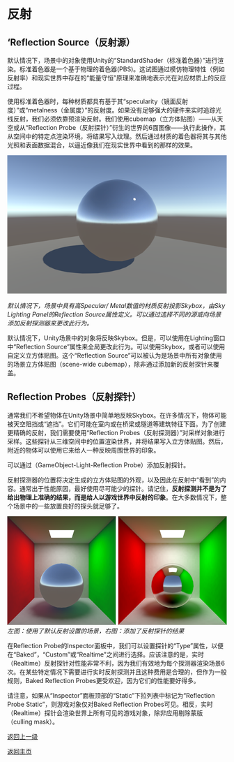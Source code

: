 # 反射
## ‘Reflection Source（反射源）
默认情况下，场景中的对象使用Unity的“StandardShader（标准着色器）”进行渲染。标准着色器是一个基于物理的着色器(PBS)。这试图通过模仿物理特性（例如反射率）和现实世界中存在的“能量守恒”原理来准确地表示光在对应材质上的反应过程。

使用标准着色器时，每种材质都具有基于其“specularity（镜面反射度）”或“metalness（金属度）”的反射度。如果没有足够强大的硬件来实时追踪光线反射，我们必须依靠预渲染反射。我们使用cubemap（立方体贴图）——从天空或从“Reflection Probe（反射探针）”衍生的世界的6面图像——执行此操作，其从空间中的特定点渲染环境，将结果写入纹理。然后通过材质的着色器将其与其他光照和表面数据混合，以逼近像我们在现实世界中看到的那样的效果。

![](/Image/Graphics/Introduction/reflectionsource_0.png)

*默认情况下，场景中具有高Specular/ Metal数值的材质反射投影Skybox，由Sky Lighting Panel的Reflection Source属性定义。可以通过选择不同的源或向场景添加反射探测器来更改此行为。*

默认情况下，Unity场景中的对象将反映Skybox。但是，可以使用在Lighting窗口中“Reflection Source”属性来全局更改此行为。可以使用Skybox，或者可以使用自定义立方体贴图。这个“Reflection Source”可以被认为是场景中所有对象使用的场景立方体贴图（scene-wide cubemap），除非通过添加新的反射探针来覆盖。

## Reflection Probes（反射探针）
通常我们不希望物体在Unity场景中简单地反映Skybox。在许多情况下，物体可能被天空阻挡或“遮挡”。它们可能在室内或在桥梁或隧道等建筑特征下面。为了创建更精确的反射，我们需要使用“Reflection Probes（反射探测器）”对采样对象进行采样。这些探针从三维空间中的位置渲染世界，并将结果写入立方体贴图。然后，附近的物体可以使用它来给人一种反映周围世界的印象。

可以通过（GameObject-Light-Reflection Probe）添加反射探针。

反射探测器的位置将决定生成的立方体贴图的外观，以及因此在反射中“看到”的内容。通常出于性能原因，最好使用尽可能少的探针。请记住，**反射探测并不是为了给出物理上准确的结果，而是给人以游戏世界中反射的印象**。在大多数情况下，整个场景中的一些放置良好的探头就足够了。

![](/Image/Graphics/Introduction/reflectionprobeab_0.png)
*左图：使用了默认反射设置的场景，右图：添加了反射探针的结果*

在Reflection Probe的Inspector面板中，我们可以设置探针的“Type”属性，以便在“Baked”，“Custom”或“Realtime”之间进行选择。应该注意的是，实时（Realtime）反射探针对性能非常不利，因为我们有效地为每个探测器渲染场景6次。在某些特定情况下需要进行实时反射探测并且这种费用是合理的，但作为一般规则，Baked Reflection Probes更受欢迎，因为它们的性能要好得多。

请注意，如果从“Inspector”面板顶部的“Static”下拉列表中标记为“Reflection Probe Static”，则游戏对象仅对Baked Reflection Probes可见。相反，实时（Realtime）探针会渲染世界上所有可见的游戏对象，除非应用剔除蒙版（culling mask）。

[返回上一级](/Graphics/Introduction-to-Lighting-and-Rendering.md)

[返回主页](/README.md)
